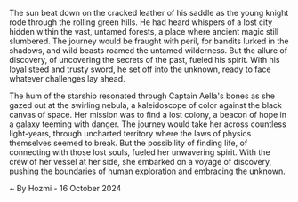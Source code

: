 
The sun beat down on the cracked leather of his saddle as the young knight rode through the rolling green hills. He had heard whispers of a lost city hidden within the vast, untamed forests, a place where ancient magic still slumbered. The journey would be fraught with peril, for bandits lurked in the shadows, and wild beasts roamed the untamed wilderness. But the allure of discovery, of uncovering the secrets of the past, fueled his spirit. With his loyal steed and trusty sword, he set off into the unknown, ready to face whatever challenges lay ahead.

The hum of the starship resonated through Captain Aella's bones as she gazed out at the swirling nebula, a kaleidoscope of color against the black canvas of space. Her mission was to find a lost colony, a beacon of hope in a galaxy teeming with danger. The journey would take her across countless light-years, through uncharted territory where the laws of physics themselves seemed to break.  But the possibility of finding life, of connecting with those lost souls, fueled her unwavering spirit. With the crew of her vessel at her side, she embarked on a voyage of discovery, pushing the boundaries of human exploration and embracing the unknown. 

~ By Hozmi - 16 October 2024
